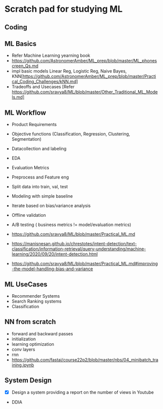# Scratch pad for studying ML

## Coding

## ML Basics 

- Refer Machine Learning yearning book
- https://github.com/AstronomerAmber/ML_prep/blob/master/ML_phonescreen_Qs.md
- impl basic models Linear Reg, Logistic Reg, Naive Bayes, KNN[https://github.com/AstronomerAmber/ML_prep/blob/master/Practical_Coding_Challenges/kNN.md]
- Tradeoffs and Usecases [Refer https://github.com/sravya8/ML/blob/master/Other_Traditional_ML_Models.md]

## ML Workflow

- Product Requirements
- Objective functions (Classification, Regression, Clustering, Segmentation)
- Datacollection and labeling
- EDA
- Evaluation Metrics
- Preprocess and Feature eng
- Split data into train, val, test
- Modeling with simple baseline
- Iterate based on bias/variance analysis
- Offline validation
- A/B testing ( business metrics != model/evaluation metrics)

- https://github.com/sravya8/ML/blob/master/Practical_ML.md
- https://manisnesan.github.io/chrestotes/intent-detection/text-classification/information-retrieval/query-understanding/machine-learning/2020/09/20/intent-detection.html
- https://github.com/sravya8/ML/blob/master/Practical_ML.md#improving-the-model-handling-bias-and-variance

## ML UseCases

- Recommender Systems
- Search Ranking systems
- Classification

## NN from scratch

- forward and backward passes
- initialization
- learning optimization
- conv layers
- rnn
- https://github.com/fastai/course22p2/blob/master/nbs/04_minibatch_training.ipynb

## System Design

- [x] Design a system providing a report on the number of views in Youtube
- DDIA




